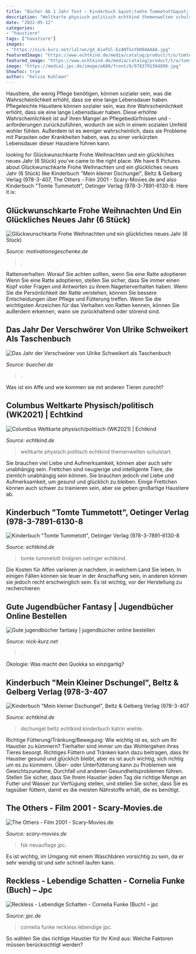 ```yaml
---
title: "Bücher Ab 1 Jahr Test ~ Kinderbuch &quot;tomte Tummetott&quot;, Oetinger Verlag (978-3-7891-6130-8"
description: "Weltkarte physisch politisch echtkind themenwelten schulstart"
date: "2022-05-12"
categories:
- "haustiere"
tags: ["haustiere"]
images:
- "https://nick-kurz.net/lalrwn/gX_6ioFUl-EzANTGxYbN9AAAAA.jpg"
featuredImage: "https://www.echtkind.de/media/catalog/product/t/o/tomte_tummetott_astrid_lindgren_oetinger_verlag_illustration.jpg"
featured_image: "https://www.echtkind.de/media/catalog/product/t/o/tomte_tummetott_astrid_lindgren_oetinger_verlag_illustration.jpg"
image: "https://media1.jpc.de/image/w600/front/0/9783791504896.jpg"
ShowToc: true
author: "Kelsie Kuhlman"
---
```



Haustiere, die wenig Pflege benötigen, können sozialer sein, was die Wahrscheinlichkeit erhöht, dass sie eine lange Lebensdauer haben.
Pflegeleichte Haustiere können sozialer sein, was ihre Wahrscheinlichkeit erhöht, dass sie eine lange Lebensdauer haben. Diese erhöhte Wahrscheinlichkeit ist auf ihren Mangel an Pflegebedürfnissen und -anforderungen zurückzuführen, wodurch sie sich in einem sozialen Umfeld wohler fühlen. Außerdem ist es weniger wahrscheinlich, dass sie Probleme mit Parasiten oder Krankheiten haben, was zu einer verkürzten Lebensdauer dieser Haustiere führen kann.

	

		
looking for Glückwunschkarte Frohe Weihnachten und ein glückliches neues Jahr (6 Stück) you've came to the right place. We have 8 Pictures about Glückwunschkarte Frohe Weihnachten und ein glückliches neues Jahr (6 Stück) like Kinderbuch &quot;Mein kleiner Dschungel&quot;, Beltz &amp; Gelberg Verlag (978-3-407, The Others - Film 2001 - Scary-Movies.de and also Kinderbuch &quot;Tomte Tummetott&quot;, Oetinger Verlag (978-3-7891-6130-8. Here it is:
		
    
## Glückwunschkarte Frohe Weihnachten Und Ein Glückliches Neues Jahr (6 Stück)

<img loading=lazy src="https://cdn02.plentymarkets.com/tips1ysrev7h/item/images/185102/full/Glueckwunschkarte-Frohe-Weihnachten-und-ein-glueckliches-neues-Jahr--6-Stueck--GT-140-58730385.jpg" onerror="this.onerror=null;this.src='https://tse2.mm.bing.net/th?id=OIP.O-qE2lHkHuuoobCRpMkGAQHaFF&amp;pid=15.1';" alt="Glückwunschkarte Frohe Weihnachten und ein glückliches neues Jahr (6 Stück)">

_Source: motivationsgeschenke.de_

>. 

	

Rattenverhalten: Worauf Sie achten sollten, wenn Sie eine Ratte adoptieren
Wenn Sie eine Ratte adoptieren, stellen Sie sicher, dass Sie immer einen Kopf voller Fragen und Antworten zu ihrem Nagetierverhalten haben. Wenn Sie die Persönlichkeit der Ratte verstehen, können Sie bessere Entscheidungen über Pflege und Fütterung treffen. Wenn Sie die wichtigsten Anzeichen für das Verhalten von Ratten kennen, können Sie außerdem erkennen, wann sie zurückhaltend oder störend sind.

    
## Das Jahr Der Verschwörer Von Ulrike Schweikert Als Taschenbuch

<img loading=lazy src="https://bilder.buecher.de/produkte/22/22837/22837466n.jpg" onerror="this.onerror=null;this.src='https://tse2.mm.bing.net/th?id=OIP.tzJKLqeuBsdorSOn8EUMGAAAAA&amp;pid=15.1';" alt="Das Jahr der Verschwörer von Ulrike Schweikert als Taschenbuch">

_Source: buecher.de_

>. 

	

Was ist ein Affe und wie kommen sie mit anderen Tieren zurecht?

    
## Columbus Weltkarte Physisch/politisch (WK2021) | Echtkind

<img loading=lazy src="https://www.echtkind.de/media/catalog/product/cache/1/image/9df78eab33525d08d6e5fb8d27136e95/w/e/weltkarte_fuer_jugentliche_physisch.jpg" onerror="this.onerror=null;this.src='https://tse1.mm.bing.net/th?id=OIP.k-jK3vq0tJYibutbtCFf3QHaHZ&amp;pid=15.1';" alt="Columbus Weltkarte physisch/politisch (WK2021) | Echtkind">

_Source: echtkind.de_

>weltkarte physisch politisch echtkind themenwelten schulstart. 

	

Sie brauchen viel Liebe und Aufmerksamkeit, können aber auch sehr unabhängig sein.
Frettchen sind neugierige und intelligente Tiere, die ziemlich unabhängig sein können. Sie brauchen jedoch viel Liebe und Aufmerksamkeit, um gesund und glücklich zu bleiben. Einige Frettchen können auch schwer zu trainieren sein, aber sie geben großartige Haustiere ab.

    
## Kinderbuch &quot;Tomte Tummetott&quot;, Oetinger Verlag (978-3-7891-6130-8

<img loading=lazy src="https://www.echtkind.de/media/catalog/product/t/o/tomte_tummetott_astrid_lindgren_oetinger_verlag_illustration.jpg" onerror="this.onerror=null;this.src='https://tse3.mm.bing.net/th?id=OIP.o3L-vH4c62AJifes9L5QxgHaFx&amp;pid=15.1';" alt="Kinderbuch &quot;Tomte Tummetott&quot;, Oetinger Verlag (978-3-7891-6130-8">

_Source: echtkind.de_

>tomte tummetott lindgren oetinger echtkind. 

	

Die Kosten für Affen variieren je nachdem, in welchem Land Sie leben. In einigen Fällen können sie teuer in der Anschaffung sein, in anderen können sie jedoch recht erschwinglich sein. Es ist wichtig, vor der Herstellung zu recherchieren

    
## Gute Jugendbücher Fantasy | Jugendbücher Online Bestellen

<img loading=lazy src="https://nick-kurz.net/lalrwn/gX_6ioFUl-EzANTGxYbN9AAAAA.jpg" onerror="this.onerror=null;this.src='https://tse2.mm.bing.net/th?id=OIP.qz0YPFLG1NQJozOsHEVOIQAAAA&amp;pid=15.1';" alt="Gute jugendbücher fantasy | jugendbücher online bestellen">

_Source: nick-kurz.net_

>. 

	

Ökologie: Was macht den Quokka so einzigartig?

    
## Kinderbuch &quot;Mein Kleiner Dschungel&quot;, Beltz &amp; Gelberg Verlag (978-3-407

<img loading=lazy src="https://www.echtkind.de/media/catalog/product/cache/1/image/9df78eab33525d08d6e5fb8d27136e95/o/e/oekobuch_mein_kleiner_dschungel_aus_altpapier_1.jpg" onerror="this.onerror=null;this.src='https://tse4.mm.bing.net/th?id=OIP.M6TzujLW37cO6yGotUl8agHaHa&amp;pid=15.1';" alt="Kinderbuch &quot;Mein kleiner Dschungel&quot;, Beltz &amp; Gelberg Verlag (978-3-407">

_Source: echtkind.de_

>dschungel beltz echtkind kinderbuch katrin wiehle. 

	

Richtige Fütterung/Tränkung/Bewegung: Wie wichtig ist es, sich um Ihr Haustier zu kümmern?
Tierhalter sind immer um das Wohlergehen ihres Tieres besorgt. Richtiges Füttern und Tränken kann dazu beitragen, dass Ihr Haustier gesund und glücklich bleibt, aber es ist auch wichtig, sich richtig um es zu kümmern. Über- oder Unterfütterung kann zu Problemen wie Gewichtszunahme, Durchfall und anderen Gesundheitsproblemen führen. Stellen Sie sicher, dass Sie Ihrem Haustier jeden Tag die richtige Menge an Futter und Wasser zur Verfügung stellen, und stellen Sie sicher, dass Sie es tagsüber füttern, damit es die meisten Nährstoffe erhält, die es benötigt.

    
## The Others - Film 2001 - Scary-Movies.de

<img loading=lazy src="https://files.scary-movies.de/2014/10/Thr-Others-DVD-Cover-FSK-12.jpg" onerror="this.onerror=null;this.src='https://tse4.mm.bing.net/th?id=OIP.MvsS3B-ZXeKClOf01Mnr8gHaKd&amp;pid=15.1';" alt="The Others - Film 2001 - Scary-Movies.de">

_Source: scary-movies.de_

>fsk neuauflage jpc. 

	

Es ist wichtig, im Umgang mit einem Waschbären vorsichtig zu sein, da er sehr wendig ist und sehr schnell laufen kann.

    
## Reckless - Lebendige Schatten - Cornelia Funke (Buch) – Jpc

<img loading=lazy src="https://media1.jpc.de/image/w600/front/0/9783791504896.jpg" onerror="this.onerror=null;this.src='https://tse1.mm.bing.net/th?id=OIP.24b4oO_SOd5zEfdLq7ckqgHaKW&amp;pid=15.1';" alt="Reckless - Lebendige Schatten - Cornelia Funke (Buch) – jpc">

_Source: jpc.de_

>cornelia funke reckless lebendige jpc. 

	

So wählen Sie das richtige Haustier für Ihr Kind aus: Welche Faktoren müssen berücksichtigt werden?

